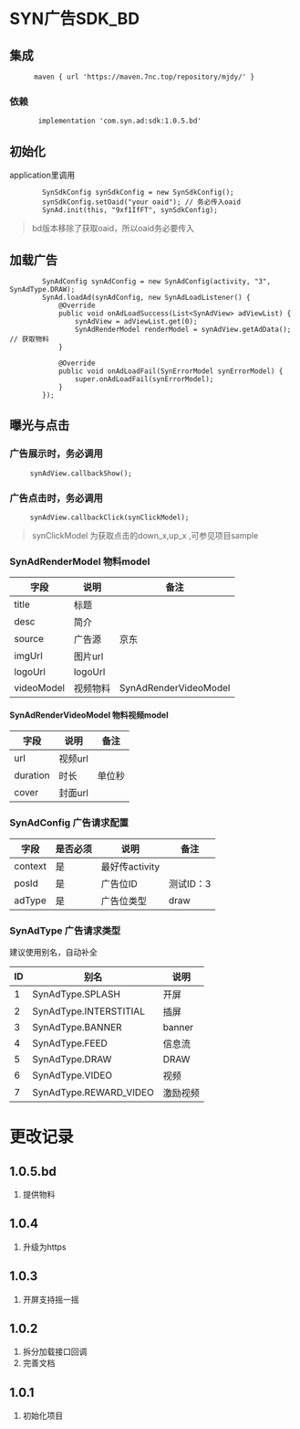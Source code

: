 # SYN广告SDK_BD

## 集成
  ```
		maven { url 'https://maven.7nc.top/repository/mjdy/' }
  ```

### 依赖

 ```
 		implementation 'com.syn.ad:sdk:1.0.5.bd'
 ```


## 初始化

application里调用

```
        SynSdkConfig synSdkConfig = new SynSdkConfig();
        synSdkConfig.setOaid("your oaid"); // 务必传入oaid
        SynAd.init(this, "9xf1IfFT", synSdkConfig);
```

> bd版本移除了获取oaid，所以oaid务必要传入

## 加载广告



```
        SynAdConfig synAdConfig = new SynAdConfig(activity, "3", SynAdType.DRAW);
        SynAd.loadAd(synAdConfig, new SynAdLoadListener() {
            @Override
            public void onAdLoadSuccess(List<SynAdView> adViewList) {
                synAdView = adViewList.get(0);
                SynAdRenderModel renderModel = synAdView.getAdData(); // 获取物料
            }

            @Override
            public void onAdLoadFail(SynErrorModel synErrorModel) {
                super.onAdLoadFail(synErrorModel);
            }
        });

```

## 曝光与点击

### 广告展示时，务必调用

```
	 synAdView.callbackShow();
```

### 广告点击时，务必调用
```
	 synAdView.callbackClick(synClickModel);
```

> synClickModel 为获取点击的down\_x,up\_x ,可参见项目sample

### SynAdRenderModel 物料model
 字段  |说明 | 备注
---| --- | --- 
title| 标题 |
desc | 简介|
source | 广告源| 京东
imgUrl | 图片url|
logoUrl | logoUrl|
videoModel | 视频物料| SynAdRenderVideoModel

#### SynAdRenderVideoModel 物料视频model

   字段  |说明 | 备注
---| --- | --- 
url| 视频url |
duration| 时长 | 单位秒
cover | 封面url |

### SynAdConfig 广告请求配置


   字段   | 是否必须|说明 | 备注
---| --- | --- | ---
context| 是 | 最好传activity |
posId | 是| 广告位ID| 测试ID：3
adType | 是| 广告位类型 | draw

### SynAdType 广告请求类型

建议使用别名，自动补全

   ID   |别名 | 说明
---| --- | ---
1 | SynAdType.SPLASH | 开屏
2 | SynAdType.INTERSTITIAL|插屏
3 | SynAdType.BANNER| banner
4 | SynAdType.FEED | 信息流
5 | SynAdType.DRAW | DRAW
6 | SynAdType.VIDEO | 视频
7 | SynAdType.REWARD_VIDEO | 激励视频


# 更改记录

## 1.0.5.bd
1. 提供物料

## 1.0.4
1. 升级为https
## 1.0.3
1. 开屏支持摇一摇

## 1.0.2
1. 拆分加载接口回调
2. 完善文档

## 1.0.1
1. 初始化项目